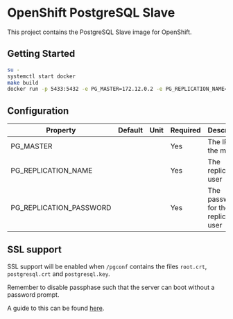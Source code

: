 # OpenShift PostgreSQL Slave

This project contains the PostgreSQL Slave image for OpenShift.

## Getting Started

```bash
su -
systemctl start docker
make build
docker run -p 5433:5432 -e PG_MASTER=172.12.0.2 -e PG_REPLICATION_NAME=repl -e PG_REPLICATION_PASSWORD=replpass openshift-pgsql10-slave-centos7
```

## Configuration

| Property | Default | Unit | Required | Description |
|----------|---------|------|----------|-------------|
| PG_MASTER | | | Yes | The IP of the master |
| PG_REPLICATION_NAME | | | Yes | The replication user |
| PG_REPLICATION_PASSWORD | | | Yes | The password for the replication user |

## SSL support

SSL support will be enabled when `/pgconf` contains the files `root.crt`, `postgresql.crt` and `postgresql.key`.

Remember to disable passphase such that the server can boot without a password prompt.

A guide to this can be found [here](https://www.howtoforge.com/postgresql-ssl-certificates).
